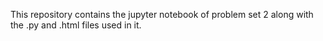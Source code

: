 This repository contains the jupyter notebook of problem set 2 along with the .py and .html files used in it.
